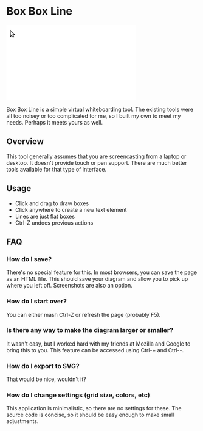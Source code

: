 Box Box Line
============

![Basic demo](media/demo.gif)

Box Box Line is a simple virtual whiteboarding tool. The existing tools were all too noisey or too complicated for me, so I built my own to meet my needs. Perhaps it meets yours as well.

Overview
--------

This tool generally assumes that you are screencasting from a laptop or desktop. It doesn't provide touch or pen support. There are much better tools available for that type of interface.

Usage
-----

- Click and drag to draw boxes
- Click anywhere to create a new text element
- Lines are just flat boxes
- Ctrl-Z undoes previous actions

FAQ
---

### How do I save?

There's no special feature for this. In most browsers, you can save the page as an HTML file. This should save your diagram and allow you to pick up where you left off. Screenshots are also an option.

### How do I start over?

You can either mash Ctrl-Z or refresh the page (probably F5).

### Is there any way to make the diagram larger or smaller?

It wasn't easy, but I worked hard with my friends at Mozilla and Google to bring this to you. This feature can be accessed using Ctrl-+ and Ctrl--.

### How do I export to SVG?

That would be nice, wouldn't it?

### How do I change settings (grid size, colors, etc)

This application is minimalistic, so there are no settings for these. The source code is concise, so it should be easy enough to make small adjustments.
